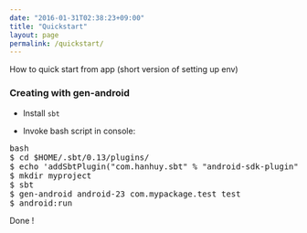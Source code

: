 ```yaml
---
date: "2016-01-31T02:38:23+09:00"
title: "Quickstart"
layout: page
permalink: /quickstart/
---
```



How to quick start from app (short version of setting up env)

### Creating with gen-android

* Install `sbt`

* Invoke bash script in console:

<pre>bash
$ cd $HOME/.sbt/0.13/plugins/
$ echo 'addSbtPlugin("com.hanhuy.sbt" % "android-sdk-plugin" % "1.5.13")' > android.sbt
$ mkdir myproject
$ sbt
$ gen-android android-23 com.mypackage.test test
$ android:run
</pre>

Done !
